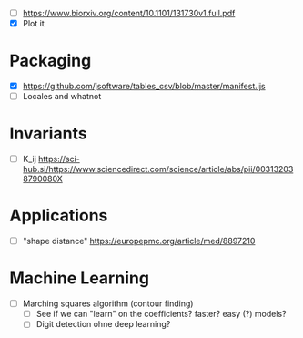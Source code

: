 - [ ] https://www.biorxiv.org/content/10.1101/131730v1.full.pdf
- [x] Plot it
# Packaging
- [x] https://github.com/jsoftware/tables_csv/blob/master/manifest.ijs
- [ ] Locales and whatnot
# Invariants
- [ ] K_ij https://sci-hub.si/https://www.sciencedirect.com/science/article/abs/pii/003132038790080X
# Applications
- [ ] "shape distance" https://europepmc.org/article/med/8897210
# Machine Learning
- [ ] Marching squares algorithm (contour finding)
  - [ ] See if we can "learn" on the coefficients? faster? easy (?) models?
  - [ ] Digit detection ohne deep learning?
